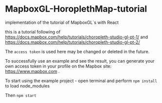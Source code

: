 # MapboxGL-HoroplethMap-tutorial
implementation of the tutorial of MapboxGL`s with React


this is a tutorial following of
https://docs.mapbox.com/help/tutorials/choropleth-studio-gl-pt-1/
and
https://docs.mapbox.com/help/tutorials/choropleth-studio-gl-pt-2/

The `access token` is used here may be changed or deleted in the future.

To successfully use an example and see the result, you can generate
your own access token in your profile on the Mapbox site: https://www.mapbox.com .

To start using the example project - open terminal and perform
`npm install` to load node_modules

Then `npm start`
